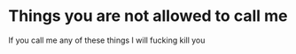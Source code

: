 # Things you are not allowed to call me

If you call me any of these things I will fucking kill you
